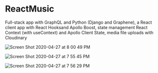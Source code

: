 # ReactMusic

Full-stack app with GraphQL and Python (Django and Graphene), a React client app with React Hooksand Apollo Boost, state management React Context (with useContext) and Apollo Client State, media file uploads with Cloudinary

![Screen Shot 2020-04-27 at 8 00 49 PM](https://user-images.githubusercontent.com/43662680/80432312-cf86b900-88c1-11ea-93c8-91bfb95dd3c0.png)

![Screen Shot 2020-04-27 at 7 55 45 PM](https://user-images.githubusercontent.com/43662680/80432208-846ca600-88c1-11ea-9a3f-819e0aa0bcc2.png)

![Screen Shot 2020-04-27 at 7 56 29 PM](https://user-images.githubusercontent.com/43662680/80432228-8c2c4a80-88c1-11ea-9c53-36045a118a7b.png)

